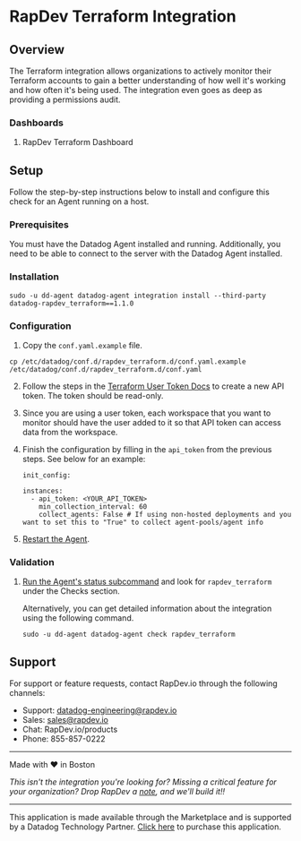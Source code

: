 # RapDev Terraform Integration

## Overview

The Terraform integration allows organizations to actively monitor their Terraform accounts to gain a better understanding of how well it's working and how often it's being used. The integration even goes as deep as providing a permissions audit. 

### Dashboards

1. RapDev Terraform Dashboard

## Setup

Follow the step-by-step instructions below to install and configure this check for an Agent running on a host. 

### Prerequisites

You must have the Datadog Agent installed and running. Additionally, you need to be able to connect to the server with the Datadog Agent installed.

### Installation

```
sudo -u dd-agent datadog-agent integration install --third-party datadog-rapdev_terraform==1.1.0
``` 

### Configuration
1. Copy the `conf.yaml.example` file. 

  ```
  cp /etc/datadog/conf.d/rapdev_terraform.d/conf.yaml.example /etc/datadog/conf.d/rapdev_terraform.d/conf.yaml
  ```

2. Follow the steps in the [Terraform User Token Docs][1] to create a new API token. The token should be read-only. 

3. Since you are using a user token, each workspace that you want to monitor should have the user added to it so that API token
can access data from the workspace.

4. Finish the configuration by filling in the `api_token` from the previous steps. See below for an example:
   
   ```
   init_config:

   instances:
     - api_token: <YOUR_API_TOKEN>
       min_collection_interval: 60
       collect_agents: False # If using non-hosted deployments and you want to set this to "True" to collect agent-pools/agent info
   ```
   
5. [Restart the Agent][2].

### Validation

1. [Run the Agent's status subcommand][3] and look for `rapdev_terraform` under the Checks section.

    Alternatively, you can get detailed information about the integration using the following command.
    
    ```
    sudo -u dd-agent datadog-agent check rapdev_terraform
    ```


## Support
For support or feature requests, contact RapDev.io through the following channels:

- Support: datadog-engineering@rapdev.io
- Sales: sales@rapdev.io
- Chat: RapDev.io/products
- Phone: 855-857-0222

---
Made with ❤️ in Boston

*This isn't the integration you're looking for? Missing a critical feature for your organization? Drop RapDev a [note](mailto:datadog-engineering@rapdev.io), and we'll build it!!*

---
This application is made available through the Marketplace and is supported by a Datadog Technology Partner. [Click here][4] to purchase this application.

[1]: https://www.terraform.io/docs/cloud/users-teams-organizations/users.html#api-tokens
[2]: https://docs.datadoghq.com/agent/guide/agent-commands/#start-stop-and-restart-the-agent
[3]: https://docs.datadoghq.com/agent/guide/agent-commands/#agent-status-and-information
[4]: https://app.datadoghq.com/marketplace/app/rapdev-terraform/pricing
